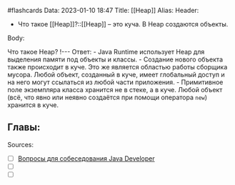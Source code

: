 #flashcards
Data: 2023-01-10 18:47
Title: [[Heap]]
Alias:
Header:

- Что такое [[Heap]]?::[[Heap]] – это куча. В Heap создаются объекты. 
<!--SR:!2023-02-05,2,150-->



Body:



Что такое Heap?
!---
Ответ:
	- Java Runtime использует Heap для выделения памяти под объекты и классы.
	- Создание нового объекта также происходит в куче. Это же является областью работы сборщика мусора. Любой объект, созданный в куче, имеет глобальный доступ и на него могут ссылаться из любой части приложения.
	- Примитивное поле экземпляра класса хранится не в стеке, а в куче. Любой объект (всё, что явно или неявно создаётся при помощи оператора `new`) хранится в куче.
<!--SR:!2023-02-05,1,130-->




Главы:
-


Sources:
- [ ] [Вопросы для собеседования Java Developer](https://github.com/enhorse/java-interview/blob/master/README.md#%D0%9E%D0%9E%D0%9F)
- [ ] []()
- [ ] []()
